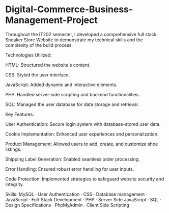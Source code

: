 # Digital-Commerce-Business-Management-Project

Throughout the IT202 semester, I developed a comprehensive full stack Sneaker Store Website to demonstrate my technical skills and the complexity of the build process.

Technologies Utilized:

HTML: Structured the website's content.

CSS: Styled the user interface.

JavaScript: Added dynamic and interactive elements.

PHP: Handled server-side scripting and backend functionalities.

SQL: Managed the user database for data storage and retrieval.

Key Features:

User Authentication: Secure login system with database-stored user data.

Cookie Implementation: Enhanced user experiences and personalization.

Product Management: Allowed users to add, create, and customize shoe listings.

Shipping Label Generation: Enabled seamless order processing.

Error Handling: Ensured robust error handling for user inputs.

Code Protection: Implemented strategies to safeguard website security and integrity.

Skills: MySQL · User Authentication · CSS · Database management · JavaScript · Full-Stack Development · PHP · Server Side JavaScript · SQL · Design Specifications · PhpMyAdmin · Client Side Scripting
